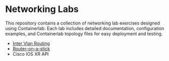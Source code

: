 # Networking Labs

This repository contains a collection of networking lab exercises designed using Containerlab. Each lab includes detailed documentation, configuration examples, and Containerlab topology files for easy deployment and testing.

- [Inter Vlan Routing](/vlans/doc.md)
- [Router-on-a-stick](/router-on-a-stick/doc.md)
- Cisco IOS XR API
